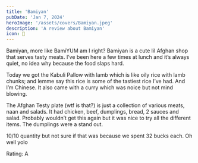 ```yaml
---
title: 'Bamiyan'
pubDate: 'Jan 7, 2024'
heroImage: '/assets/covers/Bamiyan.jpeg'
description: 'A review about Bamiyan'
icon: 🥘
---
```


Bamiyan, more like BamiYUM am I right? Bamiyan is a cute lil Afghan shop that serves tasty meats. I’ve been here a few times at lunch and it’s always quiet, no idea why because the food slaps hard.

Today we got the Kabuli Pallow with lamb which is like oily rice with lamb chunks; and lemme say this rice is some of the tastiest rice I’ve had. And I’m Chinese. It also came with a curry which was noice but not mind blowing.

The Afghan Testy plate (wtf is that?) is just a collection of various meats, naan and salads. It had chicken, beef, dumplings, bread, 2 sauces and salad. Probably wouldn’t get this again but it was nice to try all the different items. The dumplings were a stand out.

10/10 quantity but not sure if that was because we spent 32 bucks each. Oh well yolo

Rating: A
